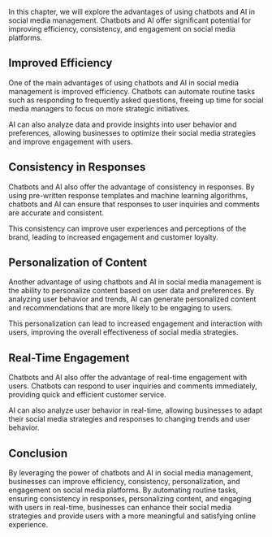 

In this chapter, we will explore the advantages of using chatbots and AI in social media management. Chatbots and AI offer significant potential for improving efficiency, consistency, and engagement on social media platforms.

Improved Efficiency
-------------------

One of the main advantages of using chatbots and AI in social media management is improved efficiency. Chatbots can automate routine tasks such as responding to frequently asked questions, freeing up time for social media managers to focus on more strategic initiatives.

AI can also analyze data and provide insights into user behavior and preferences, allowing businesses to optimize their social media strategies and improve engagement with users.

Consistency in Responses
------------------------

Chatbots and AI also offer the advantage of consistency in responses. By using pre-written response templates and machine learning algorithms, chatbots and AI can ensure that responses to user inquiries and comments are accurate and consistent.

This consistency can improve user experiences and perceptions of the brand, leading to increased engagement and customer loyalty.

Personalization of Content
--------------------------

Another advantage of using chatbots and AI in social media management is the ability to personalize content based on user data and preferences. By analyzing user behavior and trends, AI can generate personalized content and recommendations that are more likely to be engaging to users.

This personalization can lead to increased engagement and interaction with users, improving the overall effectiveness of social media strategies.

Real-Time Engagement
--------------------

Chatbots and AI also offer the advantage of real-time engagement with users. Chatbots can respond to user inquiries and comments immediately, providing quick and efficient customer service.

AI can also analyze user behavior in real-time, allowing businesses to adapt their social media strategies and responses to changing trends and user behavior.

Conclusion
----------

By leveraging the power of chatbots and AI in social media management, businesses can improve efficiency, consistency, personalization, and engagement on social media platforms. By automating routine tasks, ensuring consistency in responses, personalizing content, and engaging with users in real-time, businesses can enhance their social media strategies and provide users with a more meaningful and satisfying online experience.
